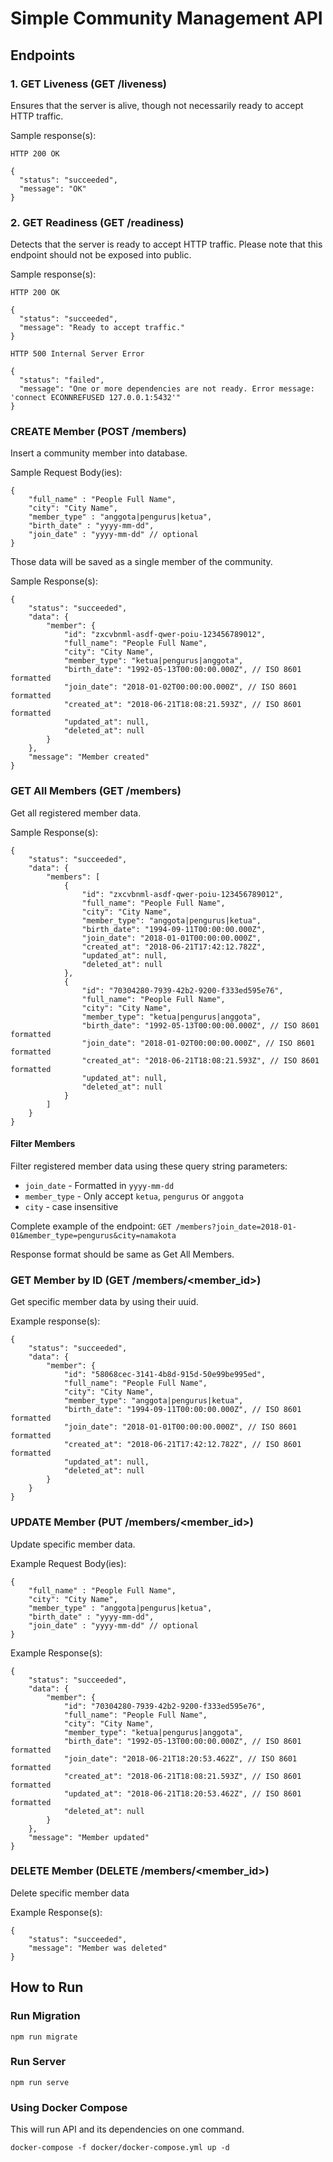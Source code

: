 # Simple Community Management API

## Endpoints 

### 1. GET Liveness (GET /liveness)

Ensures that the server is alive, though not necessarily ready to accept HTTP traffic.

Sample response(s):

```
HTTP 200 OK

{
  "status": "succeeded",
  "message": "OK"
}
```

### 2. GET Readiness (GET /readiness)

Detects that the server is ready to accept HTTP traffic. Please note that this endpoint should not be exposed into public.

Sample response(s):

```
HTTP 200 OK

{
  "status": "succeeded",
  "message": "Ready to accept traffic."
}
```

```
HTTP 500 Internal Server Error

{
  "status": "failed",
  "message": "One or more dependencies are not ready. Error message: 'connect ECONNREFUSED 127.0.0.1:5432'"
}
```

### CREATE Member (POST /members)

Insert a community member into database.

Sample Request Body(ies):

```
{
	"full_name" : "People Full Name",
	"city": "City Name",
	"member_type" : "anggota|pengurus|ketua",
	"birth_date" : "yyyy-mm-dd",
	"join_date" : "yyyy-mm-dd" // optional
}
```

Those data will be saved as a single member of the community.

Sample Response(s):

```
{
	"status": "succeeded",
	"data": {
		"member": {
			"id": "zxcvbnml-asdf-qwer-poiu-123456789012",
			"full_name": "People Full Name",
			"city": "City Name",
			"member_type": "ketua|pengurus|anggota",
			"birth_date": "1992-05-13T00:00:00.000Z", // ISO 8601 formatted
			"join_date": "2018-01-02T00:00:00.000Z", // ISO 8601 formatted
			"created_at": "2018-06-21T18:08:21.593Z", // ISO 8601 formatted
			"updated_at": null,
			"deleted_at": null
		}
	},
	"message": "Member created"
}
```

### GET All Members (GET /members)

Get all registered member data.

Sample Response(s):

```
{
	"status": "succeeded",
	"data": {
		"members": [
			{
				"id": "zxcvbnml-asdf-qwer-poiu-123456789012",
				"full_name": "People Full Name",
				"city": "City Name",
				"member_type": "anggota|pengurus|ketua",
				"birth_date": "1994-09-11T00:00:00.000Z",
				"join_date": "2018-01-01T00:00:00.000Z",
				"created_at": "2018-06-21T17:42:12.782Z",
				"updated_at": null,
				"deleted_at": null
			},
			{
				"id": "70304280-7939-42b2-9200-f333ed595e76",
				"full_name": "People Full Name",
				"city": "City Name",
				"member_type": "ketua|pengurus|anggota",
				"birth_date": "1992-05-13T00:00:00.000Z", // ISO 8601 formatted
				"join_date": "2018-01-02T00:00:00.000Z", // ISO 8601 formatted
				"created_at": "2018-06-21T18:08:21.593Z", // ISO 8601 formatted
				"updated_at": null,
				"deleted_at": null
			}
		]
	}
}
```

#### Filter Members 

Filter registered member data using these query string parameters:
- `join_date` - Formatted in `yyyy-mm-dd`
- `member_type` - Only accept `ketua`, `pengurus` or `anggota`
- `city` - case insensitive

Complete example of the endpoint: `GET /members?join_date=2018-01-01&member_type=pengurus&city=namakota`

Response format should be same as Get All Members.

### GET Member by ID (GET /members/<member_id>)

Get specific member data by using their uuid.

Example response(s):

```
{
	"status": "succeeded",
	"data": {
		"member": {
			"id": "58068cec-3141-4b8d-915d-50e99be995ed",
			"full_name": "People Full Name",
			"city": "City Name",
			"member_type": "anggota|pengurus|ketua",
			"birth_date": "1994-09-11T00:00:00.000Z", // ISO 8601 formatted
			"join_date": "2018-01-01T00:00:00.000Z", // ISO 8601 formatted
			"created_at": "2018-06-21T17:42:12.782Z", // ISO 8601 formatted
			"updated_at": null,
			"deleted_at": null
		}
	}
}
```

### UPDATE Member (PUT /members/<member_id>)

Update specific member data.

Example Request Body(ies):

```
{
	"full_name" : "People Full Name",
	"city": "City Name",
	"member_type" : "anggota|pengurus|ketua",
	"birth_date" : "yyyy-mm-dd",
	"join_date" : "yyyy-mm-dd" // optional
}
```

Example Response(s):

```
{
	"status": "succeeded",
	"data": {
		"member": {
			"id": "70304280-7939-42b2-9200-f333ed595e76",
			"full_name": "People Full Name",
			"city": "City Name",
			"member_type": "ketua|pengurus|anggota",
			"birth_date": "1992-05-13T00:00:00.000Z", // ISO 8601 formatted
			"join_date": "2018-06-21T18:20:53.462Z", // ISO 8601 formatted
			"created_at": "2018-06-21T18:08:21.593Z", // ISO 8601 formatted
			"updated_at": "2018-06-21T18:20:53.462Z", // ISO 8601 formatted
			"deleted_at": null
		}
	},
	"message": "Member updated"
}
```

### DELETE Member (DELETE /members/<member_id>)

Delete specific member data

Example Response(s):

```
{
	"status": "succeeded",
	"message": "Member was deleted"
}
```

## How to Run

### Run Migration

`npm run migrate`

### Run Server

`npm run serve` 

### Using Docker Compose

This will run API and its dependencies on one command.

```
docker-compose -f docker/docker-compose.yml up -d
```
